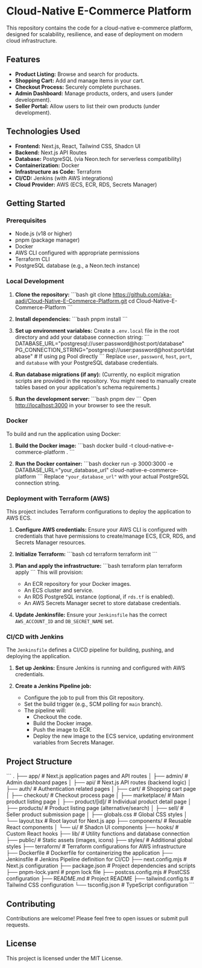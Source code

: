 # Cloud-Native E-Commerce Platform

This repository contains the code for a cloud-native e-commerce platform, designed for scalability, resilience, and ease of deployment on modern cloud infrastructure.

## Features

- **Product Listing:** Browse and search for products.
- **Shopping Cart:** Add and manage items in your cart.
- **Checkout Process:** Securely complete purchases.
- **Admin Dashboard:** Manage products, orders, and users (under development).
- **Seller Portal:** Allow users to list their own products (under development).

## Technologies Used

- **Frontend:** Next.js, React, Tailwind CSS, Shadcn UI
- **Backend:** Next.js API Routes
- **Database:** PostgreSQL (via Neon.tech for serverless compatibility)
- **Containerization:** Docker
- **Infrastructure as Code:** Terraform
- **CI/CD:** Jenkins (with AWS integrations)
- **Cloud Provider:** AWS (ECS, ECR, RDS, Secrets Manager)

## Getting Started

### Prerequisites

- Node.js (v18 or higher)
- pnpm (package manager)
- Docker
- AWS CLI configured with appropriate permissions
- Terraform CLI
- PostgreSQL database (e.g., a Neon.tech instance)

### Local Development

1.  **Clone the repository:**
    \`\`\`bash
    git clone https://github.com/aka-aadi/Cloud-Native-E-Commerce-Platform.git
    cd Cloud-Native-E-Commerce-Platform
    \`\`\`

2.  **Install dependencies:**
    \`\`\`bash
    pnpm install
    \`\`\`

3.  **Set up environment variables:**
    Create a `.env.local` file in the root directory and add your database connection string:
    \`\`\`
    DATABASE_URL="postgresql://user:password@host:port/database"
    PG_CONNECTION_STRING="postgresql://user:password@host:port/database" # If using pg Pool directly
    \`\`\`
    Replace `user`, `password`, `host`, `port`, and `database` with your PostgreSQL database credentials.

4.  **Run database migrations (if any):**
    (Currently, no explicit migration scripts are provided in the repository. You might need to manually create tables based on your application's schema requirements.)

5.  **Run the development server:**
    \`\`\`bash
    pnpm dev
    \`\`\`
    Open [http://localhost:3000](http://localhost:3000) in your browser to see the result.

### Docker

To build and run the application using Docker:

1.  **Build the Docker image:**
    \`\`\`bash
    docker build -t cloud-native-e-commerce-platform .
    \`\`\`

2.  **Run the Docker container:**
    \`\`\`bash
    docker run -p 3000:3000 -e DATABASE_URL="your_database_url" cloud-native-e-commerce-platform
    \`\`\`
    Replace `"your_database_url"` with your actual PostgreSQL connection string.

### Deployment with Terraform (AWS)

This project includes Terraform configurations to deploy the application to AWS ECS.

1.  **Configure AWS credentials:**
    Ensure your AWS CLI is configured with credentials that have permissions to create/manage ECS, ECR, RDS, and Secrets Manager resources.

2.  **Initialize Terraform:**
    \`\`\`bash
    cd terraform
    terraform init
    \`\`\`

3.  **Plan and apply the infrastructure:**
    \`\`\`bash
    terraform plan
    terraform apply
    \`\`\`
    This will provision:
    -   An ECR repository for your Docker images.
    -   An ECS cluster and service.
    -   An RDS PostgreSQL instance (optional, if `rds.tf` is enabled).
    -   An AWS Secrets Manager secret to store database credentials.

4.  **Update Jenkinsfile:**
    Ensure your `Jenkinsfile` has the correct `AWS_ACCOUNT_ID` and `DB_SECRET_NAME` set.

### CI/CD with Jenkins

The `Jenkinsfile` defines a CI/CD pipeline for building, pushing, and deploying the application.

1.  **Set up Jenkins:**
    Ensure Jenkins is running and configured with AWS credentials.

2.  **Create a Jenkins Pipeline job:**
    -   Configure the job to pull from this Git repository.
    -   Set the build trigger (e.g., SCM polling for `main` branch).
    -   The pipeline will:
        -   Checkout the code.
        -   Build the Docker image.
        -   Push the image to ECR.
        -   Deploy the new image to the ECS service, updating environment variables from Secrets Manager.

## Project Structure

\`\`\`
.
├── app/                  # Next.js application pages and API routes
│   ├── admin/            # Admin dashboard pages
│   ├── api/              # Next.js API routes (backend logic)
│   ├── auth/             # Authentication related pages
│   ├── cart/             # Shopping cart page
│   ├── checkout/         # Checkout process page
│   ├── marketplace/      # Main product listing page
│   ├── product/[id]/     # Individual product detail page
│   ├── products/         # Product listing page (alternative/search)
│   ├── sell/             # Seller product submission page
│   ├── globals.css       # Global CSS styles
│   └── layout.tsx        # Root layout for Next.js app
├── components/           # Reusable React components
│   └── ui/               # Shadcn UI components
├── hooks/                # Custom React hooks
├── lib/                  # Utility functions and database connection
├── public/               # Static assets (images, icons)
├── styles/               # Additional global styles
├── terraform/            # Terraform configurations for AWS infrastructure
├── Dockerfile            # Dockerfile for containerizing the application
├── Jenkinsfile           # Jenkins Pipeline definition for CI/CD
├── next.config.mjs       # Next.js configuration
├── package.json          # Project dependencies and scripts
├── pnpm-lock.yaml        # pnpm lock file
├── postcss.config.mjs    # PostCSS configuration
├── README.md             # Project README
├── tailwind.config.ts    # Tailwind CSS configuration
└── tsconfig.json         # TypeScript configuration
\`\`\`

## Contributing

Contributions are welcome! Please feel free to open issues or submit pull requests.

## License

This project is licensed under the MIT License.
